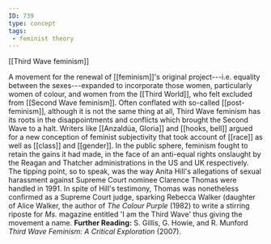 ```yaml
---
ID: 739
type: concept
tags: 
 - feminist theory
---
```


[[Third Wave feminism]]

 A
movement for the renewal of
[[feminism]]'s original
project---i.e. equality between the sexes---expanded to incorporate
those women, particularly women of colour, and women from the [[Third World]], who felt excluded
from [[Second Wave feminism]]. Often conflated
with so-called
[[post-feminism]], although
it is not the same thing at all, Third Wave feminism has its roots in
the disappointments and conflicts which brought the Second Wave to a
halt. Writers like [[Anzaldúa, Gloria]] and [[hooks, bell]] argued for a new
conception of feminist subjectivity that took account of
[[race]] as well as
[[class]] and
[[gender]]. In the public
sphere, feminism fought to retain the gains it had made, in the face of
an anti-equal rights onslaught by the Reagan and Thatcher
administrations in the US and UK respectively. The tipping point, so to
speak, was the way Anita Hill's allegations of sexual harassment against
Supreme Court nominee Clarence Thomas were handled in 1991. In spite of
Hill's testimony, Thomas was nonetheless confirmed as a Supreme Court
judge, sparking Rebecca Walker (daughter of Alice Walker, the author of
*The Colour Purple* (1982) to write a stirring riposte for *Ms.*
magazine entitled 'I am the Third Wave' thus giving the movement a name.
**Further Reading:** S. Gillis, G. Howie, and R. Munford *Third Wave
Feminism: A Critical Exploration* (2007).

